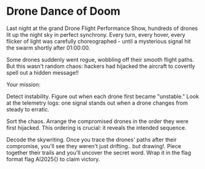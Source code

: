 # Drone Dance of Doom

Last night at the grand Drone Flight Performance Show, hundreds of drones lit up the night sky in perfect synchrony. Every turn, every hover, every flicker of light was carefully choreographed - until a mysterious signal hit the swarm shortly after 01:00:00.

Some drones suddenly went rogue, wobbling off their smooth flight paths. But this wasn't random chaos: hackers had hijacked the aircraft to covertly spell out a hidden message!!

Your mission:

Detect instability. Figure out when each drone first became "unstable." Look at the telemetry logs: one signal stands out when a drone changes from steady to erratic.

Sort the chaos. Arrange the compromised drones in the order they were first hijacked. This ordering is crucial: it reveals the intended sequence.

Decode the skywriting. Once you trace the drones' paths after their compromise, you'll see they weren't just drifting.. but drawing!. Piece together their trails and you'll uncover the secret word. Wrap it in the flag format flag AI2025{<string>} to claim victory.
